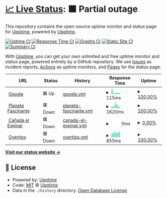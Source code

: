 # [📈 Live Status](https://demo.upptime.js.org): <!--live status--> **🟧 Partial outage**

This repository contains the open-source uptime monitor and status page for [Upptime](https://upptime.js.org), powered by [Upptime](https://github.com/upptime/upptime).

[![Uptime CI](https://github.com/Alvarohf/sites-status/workflows/Uptime%20CI/badge.svg)](https://github.com/Alvarohf/sites-status/actions?query=workflow%3A%22Uptime+CI%22)
[![Response Time CI](https://github.com/Alvarohf/sites-status/workflows/Response%20Time%20CI/badge.svg)](https://github.com/Alvarohf/sites-status/actions?query=workflow%3A%22Response+Time+CI%22)
[![Graphs CI](https://github.com/Alvarohf/sites-status/workflows/Graphs%20CI/badge.svg)](https://github.com/Alvarohf/sites-status/actions?query=workflow%3A%22Graphs+CI%22)
[![Static Site CI](https://github.com/Alvarohf/sites-status/workflows/Static%20Site%20CI/badge.svg)](https://github.com/Alvarohf/sites-status/actions?query=workflow%3A%22Static+Site+CI%22)
[![Summary CI](https://github.com/Alvarohf/sites-status/workflows/Summary%20CI/badge.svg)](https://github.com/Alvarohf/sites-status/actions?query=workflow%3A%22Summary+CI%22)

With [Upptime](https://upptime.js.org), you can get your own unlimited and free uptime monitor and status page, powered entirely by a GitHub repository. We use [Issues](https://github.com/upptime/upptime/issues) as incident reports, [Actions](https://github.com/Alvarohf/sites-status/actions) as uptime monitors, and [Pages](https://demo.upptime.js.org) for the status page.

<!--start: status pages-->
<!-- This summary is generated by Upptime (https://github.com/upptime/upptime) -->
<!-- Do not edit this manually, your changes will be overwritten -->
<!-- prettier-ignore -->
| URL | Status | History | Response Time | Uptime |
| --- | ------ | ------- | ------------- | ------ |
| <img alt="" src="https://icons.duckduckgo.com/ip3/www.google.com.ico" height="13"> [Google](https://www.google.com) | 🟩 Up | [google.yml](https://github.com/Alvarohf/sites-status/commits/HEAD/history/google.yml) | <details><summary><img alt="Response time graph" src="./graphs/google/response-time-week.png" height="20"> 115ms</summary><br><a href="https://Alvarohf.github.io/sites-status/history/google"><img alt="Response time 98" src="https://img.shields.io/endpoint?url=https%3A%2F%2Fraw.githubusercontent.com%2FAlvarohf%2Fsites-status%2FHEAD%2Fapi%2Fgoogle%2Fresponse-time.json"></a><br><a href="https://Alvarohf.github.io/sites-status/history/google"><img alt="24-hour response time 60" src="https://img.shields.io/endpoint?url=https%3A%2F%2Fraw.githubusercontent.com%2FAlvarohf%2Fsites-status%2FHEAD%2Fapi%2Fgoogle%2Fresponse-time-day.json"></a><br><a href="https://Alvarohf.github.io/sites-status/history/google"><img alt="7-day response time 115" src="https://img.shields.io/endpoint?url=https%3A%2F%2Fraw.githubusercontent.com%2FAlvarohf%2Fsites-status%2FHEAD%2Fapi%2Fgoogle%2Fresponse-time-week.json"></a><br><a href="https://Alvarohf.github.io/sites-status/history/google"><img alt="30-day response time 94" src="https://img.shields.io/endpoint?url=https%3A%2F%2Fraw.githubusercontent.com%2FAlvarohf%2Fsites-status%2FHEAD%2Fapi%2Fgoogle%2Fresponse-time-month.json"></a><br><a href="https://Alvarohf.github.io/sites-status/history/google"><img alt="1-year response time 101" src="https://img.shields.io/endpoint?url=https%3A%2F%2Fraw.githubusercontent.com%2FAlvarohf%2Fsites-status%2FHEAD%2Fapi%2Fgoogle%2Fresponse-time-year.json"></a></details> | <details><summary><a href="https://Alvarohf.github.io/sites-status/history/google">100.00%</a></summary><a href="https://Alvarohf.github.io/sites-status/history/google"><img alt="All-time uptime 100.00%" src="https://img.shields.io/endpoint?url=https%3A%2F%2Fraw.githubusercontent.com%2FAlvarohf%2Fsites-status%2FHEAD%2Fapi%2Fgoogle%2Fuptime.json"></a><br><a href="https://Alvarohf.github.io/sites-status/history/google"><img alt="24-hour uptime 100.00%" src="https://img.shields.io/endpoint?url=https%3A%2F%2Fraw.githubusercontent.com%2FAlvarohf%2Fsites-status%2FHEAD%2Fapi%2Fgoogle%2Fuptime-day.json"></a><br><a href="https://Alvarohf.github.io/sites-status/history/google"><img alt="7-day uptime 100.00%" src="https://img.shields.io/endpoint?url=https%3A%2F%2Fraw.githubusercontent.com%2FAlvarohf%2Fsites-status%2FHEAD%2Fapi%2Fgoogle%2Fuptime-week.json"></a><br><a href="https://Alvarohf.github.io/sites-status/history/google"><img alt="30-day uptime 100.00%" src="https://img.shields.io/endpoint?url=https%3A%2F%2Fraw.githubusercontent.com%2FAlvarohf%2Fsites-status%2FHEAD%2Fapi%2Fgoogle%2Fuptime-month.json"></a><br><a href="https://Alvarohf.github.io/sites-status/history/google"><img alt="1-year uptime 100.00%" src="https://img.shields.io/endpoint?url=https%3A%2F%2Fraw.githubusercontent.com%2FAlvarohf%2Fsites-status%2FHEAD%2Fapi%2Fgoogle%2Fuptime-year.json"></a></details>
| <img alt="" src="https://icons.duckduckgo.com/ip3/planetafascinante.com.ico" height="13"> [Planeta Fascinante](https://planetafascinante.com) | 🟥 Down | [planeta-fascinante.yml](https://github.com/Alvarohf/sites-status/commits/HEAD/history/planeta-fascinante.yml) | <details><summary><img alt="Response time graph" src="./graphs/planeta-fascinante/response-time-week.png" height="20"> 1620ms</summary><br><a href="https://Alvarohf.github.io/sites-status/history/planeta-fascinante"><img alt="Response time 730" src="https://img.shields.io/endpoint?url=https%3A%2F%2Fraw.githubusercontent.com%2FAlvarohf%2Fsites-status%2FHEAD%2Fapi%2Fplaneta-fascinante%2Fresponse-time.json"></a><br><a href="https://Alvarohf.github.io/sites-status/history/planeta-fascinante"><img alt="24-hour response time 902" src="https://img.shields.io/endpoint?url=https%3A%2F%2Fraw.githubusercontent.com%2FAlvarohf%2Fsites-status%2FHEAD%2Fapi%2Fplaneta-fascinante%2Fresponse-time-day.json"></a><br><a href="https://Alvarohf.github.io/sites-status/history/planeta-fascinante"><img alt="7-day response time 1620" src="https://img.shields.io/endpoint?url=https%3A%2F%2Fraw.githubusercontent.com%2FAlvarohf%2Fsites-status%2FHEAD%2Fapi%2Fplaneta-fascinante%2Fresponse-time-week.json"></a><br><a href="https://Alvarohf.github.io/sites-status/history/planeta-fascinante"><img alt="30-day response time 1577" src="https://img.shields.io/endpoint?url=https%3A%2F%2Fraw.githubusercontent.com%2FAlvarohf%2Fsites-status%2FHEAD%2Fapi%2Fplaneta-fascinante%2Fresponse-time-month.json"></a><br><a href="https://Alvarohf.github.io/sites-status/history/planeta-fascinante"><img alt="1-year response time 784" src="https://img.shields.io/endpoint?url=https%3A%2F%2Fraw.githubusercontent.com%2FAlvarohf%2Fsites-status%2FHEAD%2Fapi%2Fplaneta-fascinante%2Fresponse-time-year.json"></a></details> | <details><summary><a href="https://Alvarohf.github.io/sites-status/history/planeta-fascinante">100.00%</a></summary><a href="https://Alvarohf.github.io/sites-status/history/planeta-fascinante"><img alt="All-time uptime 99.91%" src="https://img.shields.io/endpoint?url=https%3A%2F%2Fraw.githubusercontent.com%2FAlvarohf%2Fsites-status%2FHEAD%2Fapi%2Fplaneta-fascinante%2Fuptime.json"></a><br><a href="https://Alvarohf.github.io/sites-status/history/planeta-fascinante"><img alt="24-hour uptime 99.99%" src="https://img.shields.io/endpoint?url=https%3A%2F%2Fraw.githubusercontent.com%2FAlvarohf%2Fsites-status%2FHEAD%2Fapi%2Fplaneta-fascinante%2Fuptime-day.json"></a><br><a href="https://Alvarohf.github.io/sites-status/history/planeta-fascinante"><img alt="7-day uptime 100.00%" src="https://img.shields.io/endpoint?url=https%3A%2F%2Fraw.githubusercontent.com%2FAlvarohf%2Fsites-status%2FHEAD%2Fapi%2Fplaneta-fascinante%2Fuptime-week.json"></a><br><a href="https://Alvarohf.github.io/sites-status/history/planeta-fascinante"><img alt="30-day uptime 100.00%" src="https://img.shields.io/endpoint?url=https%3A%2F%2Fraw.githubusercontent.com%2FAlvarohf%2Fsites-status%2FHEAD%2Fapi%2Fplaneta-fascinante%2Fuptime-month.json"></a><br><a href="https://Alvarohf.github.io/sites-status/history/planeta-fascinante"><img alt="1-year uptime 99.97%" src="https://img.shields.io/endpoint?url=https%3A%2F%2Fraw.githubusercontent.com%2FAlvarohf%2Fsites-status%2FHEAD%2Fapi%2Fplaneta-fascinante%2Fuptime-year.json"></a></details>
| <img alt="" src="https://icons.duckduckgo.com/ip3/xn--caadaespinar-bhb.com.ico" height="13"> [Cañada el Espinar](https://cañadaespinar.com) | 🟥 Down | [canada-el-espinar.yml](https://github.com/Alvarohf/sites-status/commits/HEAD/history/canada-el-espinar.yml) | <details><summary><img alt="Response time graph" src="./graphs/canada-el-espinar/response-time-week.png" height="20"> 0ms</summary><br><a href="https://Alvarohf.github.io/sites-status/history/canada-el-espinar"><img alt="Response time 1099" src="https://img.shields.io/endpoint?url=https%3A%2F%2Fraw.githubusercontent.com%2FAlvarohf%2Fsites-status%2FHEAD%2Fapi%2Fcanada-el-espinar%2Fresponse-time.json"></a><br><a href="https://Alvarohf.github.io/sites-status/history/canada-el-espinar"><img alt="24-hour response time 0" src="https://img.shields.io/endpoint?url=https%3A%2F%2Fraw.githubusercontent.com%2FAlvarohf%2Fsites-status%2FHEAD%2Fapi%2Fcanada-el-espinar%2Fresponse-time-day.json"></a><br><a href="https://Alvarohf.github.io/sites-status/history/canada-el-espinar"><img alt="7-day response time 0" src="https://img.shields.io/endpoint?url=https%3A%2F%2Fraw.githubusercontent.com%2FAlvarohf%2Fsites-status%2FHEAD%2Fapi%2Fcanada-el-espinar%2Fresponse-time-week.json"></a><br><a href="https://Alvarohf.github.io/sites-status/history/canada-el-espinar"><img alt="30-day response time 0" src="https://img.shields.io/endpoint?url=https%3A%2F%2Fraw.githubusercontent.com%2FAlvarohf%2Fsites-status%2FHEAD%2Fapi%2Fcanada-el-espinar%2Fresponse-time-month.json"></a><br><a href="https://Alvarohf.github.io/sites-status/history/canada-el-espinar"><img alt="1-year response time 1167" src="https://img.shields.io/endpoint?url=https%3A%2F%2Fraw.githubusercontent.com%2FAlvarohf%2Fsites-status%2FHEAD%2Fapi%2Fcanada-el-espinar%2Fresponse-time-year.json"></a></details> | <details><summary><a href="https://Alvarohf.github.io/sites-status/history/canada-el-espinar">0.00%</a></summary><a href="https://Alvarohf.github.io/sites-status/history/canada-el-espinar"><img alt="All-time uptime 76.42%" src="https://img.shields.io/endpoint?url=https%3A%2F%2Fraw.githubusercontent.com%2FAlvarohf%2Fsites-status%2FHEAD%2Fapi%2Fcanada-el-espinar%2Fuptime.json"></a><br><a href="https://Alvarohf.github.io/sites-status/history/canada-el-espinar"><img alt="24-hour uptime 0.00%" src="https://img.shields.io/endpoint?url=https%3A%2F%2Fraw.githubusercontent.com%2FAlvarohf%2Fsites-status%2FHEAD%2Fapi%2Fcanada-el-espinar%2Fuptime-day.json"></a><br><a href="https://Alvarohf.github.io/sites-status/history/canada-el-espinar"><img alt="7-day uptime 0.00%" src="https://img.shields.io/endpoint?url=https%3A%2F%2Fraw.githubusercontent.com%2FAlvarohf%2Fsites-status%2FHEAD%2Fapi%2Fcanada-el-espinar%2Fuptime-week.json"></a><br><a href="https://Alvarohf.github.io/sites-status/history/canada-el-espinar"><img alt="30-day uptime 1.38%" src="https://img.shields.io/endpoint?url=https%3A%2F%2Fraw.githubusercontent.com%2FAlvarohf%2Fsites-status%2FHEAD%2Fapi%2Fcanada-el-espinar%2Fuptime-month.json"></a><br><a href="https://Alvarohf.github.io/sites-status/history/canada-el-espinar"><img alt="1-year uptime 69.62%" src="https://img.shields.io/endpoint?url=https%3A%2F%2Fraw.githubusercontent.com%2FAlvarohf%2Fsites-status%2FHEAD%2Fapi%2Fcanada-el-espinar%2Fuptime-year.json"></a></details>
| <img alt="" src="https://icons.duckduckgo.com/ip3/overtips.es.ico" height="13"> [Overtips](https://overtips.es) | 🟥 Down | [overtips.yml](https://github.com/Alvarohf/sites-status/commits/HEAD/history/overtips.yml) | <details><summary><img alt="Response time graph" src="./graphs/overtips/response-time-week.png" height="20"> 855ms</summary><br><a href="https://Alvarohf.github.io/sites-status/history/overtips"><img alt="Response time 1082" src="https://img.shields.io/endpoint?url=https%3A%2F%2Fraw.githubusercontent.com%2FAlvarohf%2Fsites-status%2FHEAD%2Fapi%2Fovertips%2Fresponse-time.json"></a><br><a href="https://Alvarohf.github.io/sites-status/history/overtips"><img alt="24-hour response time 609" src="https://img.shields.io/endpoint?url=https%3A%2F%2Fraw.githubusercontent.com%2FAlvarohf%2Fsites-status%2FHEAD%2Fapi%2Fovertips%2Fresponse-time-day.json"></a><br><a href="https://Alvarohf.github.io/sites-status/history/overtips"><img alt="7-day response time 855" src="https://img.shields.io/endpoint?url=https%3A%2F%2Fraw.githubusercontent.com%2FAlvarohf%2Fsites-status%2FHEAD%2Fapi%2Fovertips%2Fresponse-time-week.json"></a><br><a href="https://Alvarohf.github.io/sites-status/history/overtips"><img alt="30-day response time 898" src="https://img.shields.io/endpoint?url=https%3A%2F%2Fraw.githubusercontent.com%2FAlvarohf%2Fsites-status%2FHEAD%2Fapi%2Fovertips%2Fresponse-time-month.json"></a><br><a href="https://Alvarohf.github.io/sites-status/history/overtips"><img alt="1-year response time 1082" src="https://img.shields.io/endpoint?url=https%3A%2F%2Fraw.githubusercontent.com%2FAlvarohf%2Fsites-status%2FHEAD%2Fapi%2Fovertips%2Fresponse-time-year.json"></a></details> | <details><summary><a href="https://Alvarohf.github.io/sites-status/history/overtips">100.00%</a></summary><a href="https://Alvarohf.github.io/sites-status/history/overtips"><img alt="All-time uptime 99.63%" src="https://img.shields.io/endpoint?url=https%3A%2F%2Fraw.githubusercontent.com%2FAlvarohf%2Fsites-status%2FHEAD%2Fapi%2Fovertips%2Fuptime.json"></a><br><a href="https://Alvarohf.github.io/sites-status/history/overtips"><img alt="24-hour uptime 99.98%" src="https://img.shields.io/endpoint?url=https%3A%2F%2Fraw.githubusercontent.com%2FAlvarohf%2Fsites-status%2FHEAD%2Fapi%2Fovertips%2Fuptime-day.json"></a><br><a href="https://Alvarohf.github.io/sites-status/history/overtips"><img alt="7-day uptime 100.00%" src="https://img.shields.io/endpoint?url=https%3A%2F%2Fraw.githubusercontent.com%2FAlvarohf%2Fsites-status%2FHEAD%2Fapi%2Fovertips%2Fuptime-week.json"></a><br><a href="https://Alvarohf.github.io/sites-status/history/overtips"><img alt="30-day uptime 100.00%" src="https://img.shields.io/endpoint?url=https%3A%2F%2Fraw.githubusercontent.com%2FAlvarohf%2Fsites-status%2FHEAD%2Fapi%2Fovertips%2Fuptime-month.json"></a><br><a href="https://Alvarohf.github.io/sites-status/history/overtips"><img alt="1-year uptime 99.63%" src="https://img.shields.io/endpoint?url=https%3A%2F%2Fraw.githubusercontent.com%2FAlvarohf%2Fsites-status%2FHEAD%2Fapi%2Fovertips%2Fuptime-year.json"></a></details>

<!--end: status pages-->

[**Visit our status website →**](https://demo.upptime.js.org)

## 📄 License

- Powered by: [Upptime](https://github.com/upptime/upptime)
- Code: [MIT](./LICENSE) © [Upptime](https://upptime.js.org)
- Data in the `./history` directory: [Open Database License](https://opendatacommons.org/licenses/odbl/1-0/)

